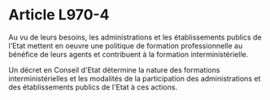 # Article L970-4

Au vu de leurs besoins, les administrations et les établissements publics de l'Etat mettent en oeuvre une politique de formation professionnelle au bénéfice de leurs agents et contribuent à la formation interministérielle.

Un décret en Conseil d'Etat détermine la nature des formations interministérielles et les modalités de la participation des administrations et des établissements publics de l'Etat à ces actions.